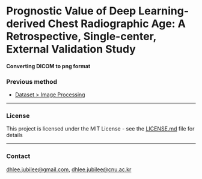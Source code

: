# Prognostic Value of Deep Learning-derived Chest Radiographic Age: A Retrospective, Single-center, External Validation Study

#### Converting DICOM to png format

### Previous method
- [Dataset > Image Processing](https://github.com/circ-ml/CXR-Age/tree/main)

---
### License
This project is licensed under the MIT License - see the [LICENSE.md](LICENSE.md) file for details

---
### Contact
dhlee.jubilee@gmail.com, dhlee.jubilee@cnu.ac.kr

